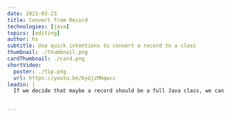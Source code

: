 ```yaml
---
date: 2021-03-23
title: Convert from Record
technologies: [java]
topics: [editing]
author: hs
subtitle: Use quick intentions to convert a record to a class
thumbnail: ./thumbnail.png
cardThumbnail: ./card.png
shortVideo:
  poster: ./tip.png
  url: https://youtu.be/byGjzMHqwcc
leadin: |
  If we decide that maybe a record should be a full Java class, we can get IntelliJ IDEA to automatically convert a record into a Java class.


---
```

